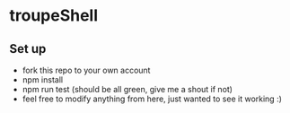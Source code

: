 # troupeShell

## Set up 
- fork this repo to your own account 
- npm install 
- npm run test
(should be all green, give me a shout if not)
- feel free to modify anything from here, just wanted to see it working :) 

